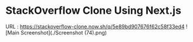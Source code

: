 # StackOverflow Clone Using Next.js
URL : https://stackoverflow-clone.now.sh/q/5e89bd907676f62c58f33ed4
![Main Screenshot](./Screenshot (74).png)
